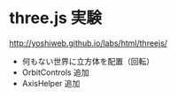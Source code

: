 # three.js 実験

http://yoshiweb.github.io/labs/html/threejs/

* 何もない世界に立方体を配置（回転）
* OrbitControls 追加
* AxisHelper 追加
